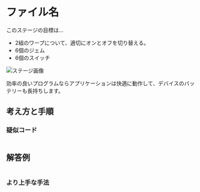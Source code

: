 # ファイル名

このステージの目標は...

- 2組のワープについて、適切にオンとオフを切り替える。
- 6個のジェム
- 6個のスイッチ

![ステージ画像](<img width="1236" alt="スクリーンショット 2024-08-09 17 14 52" src="https://github.com/user-attachments/assets/8c4e248f-51a0-4085-9f08-976c21ca9710">)

効率の良いプログラムならアプリケーションは快適に動作して、デバイスのバッテリーも長持ちします。


## 考え方と手順

### 疑似コード

```
```

## 解答例

```swift
```

### より上手な手法

```swift
```
